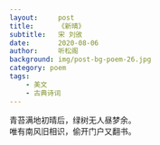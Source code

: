 ```yaml
---
layout:     post
title:      《新晴》
subtitle:   宋 刘攽
date:       2020-08-06
author:     听松阁
background: img/post-bg-poem-26.jpg
category: poem
tags:
    - 美文
    - 古典诗词
---
```



青苔满地初晴后，绿树无人昼梦余。<br>
唯有南风旧相识，偷开门户又翻书。<br>


